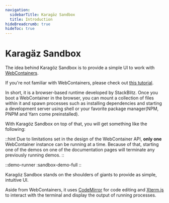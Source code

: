 ```yaml
---
navigation: 
  sidebarTitle: Karagäz Sandbox
  title: Introduction
hideBreadcrumb: true
hideToc: true
---
```


# Karagäz Sandbox

The idea behind Karagöz Sandbox is to provide a simple UI to work with 
<a class="external" href="https://webcontainers.io/" target="_blank">WebContainers</a>.

If you're not familiar with WebContainers, please check out 
<a class="external" href="https://webcontainer-tutorial.pages.dev/" target="_blank">this tutorial</a>.

In short, it is a browser-based runtime developed by StackBlitz. Once you boot a WebContainer in the browser, you 
can mount a collection of files within it and spawn processes such as installing dependencies and starting a 
development server using shell or your favorite package manager(NPM, PNPM and Yarn come preinstalled).

With Karagöz Sandbox on top of that, you will get something like the following:

::hint
Due to limitations set in the design of the WebContainer API, **only one** WebContainer instance can be running at a 
time. 
Because of that, starting one of the demos on one of the documentation pages will terminate any previously running demos.
::

::demo-runner
:sandbox-demo-full
::

Karagöz Sandbox stands on the shoulders of giants to provide as simple, intuitive UI.

Aside from WebContainers, it uses 
<a class="external" href="https://codemirror.net/" target="_blank">CodeMirror</a> for code editing and
<a class="external" href="https://xtermjs.org/" target="_blank">Xterm.js</a> to interact with the terminal and display the output of running processes.